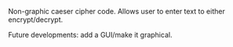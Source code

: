 Non-graphic caeser cipher code.
Allows user to enter text to either encrypt/decrypt.

Future developments: add a GUI/make it graphical.
